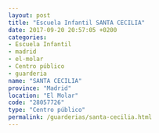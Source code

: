 ```yaml
---
layout: post
title: "Escuela Infantil SANTA CECILIA"
date: 2017-09-20 20:57:05 +0200
categories:
- Escuela Infantil
- madrid
- el-molar
- Centro público
- guarderia
name: "SANTA CECILIA"
province: "Madrid"
location: "El Molar"
code: "28057726"
type: "Centro público"
permalink: /guarderias/santa-cecilia.html
---
```

